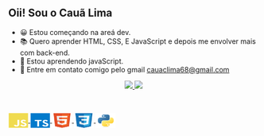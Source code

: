 ## Oii! Sou o Cauã Lima

- 😀 Estou começando na areá dev.
- 📚 Quero aprender HTML, CSS, E JavaScript
 e depois me envolver mais com back-end.
- 🌱 Estou aprendendo javaScript.
- 📧 Entre em contato comigo pelo gmail cauaclima68@gmail.com

<div align="center">
  <a href="https://github.com/cau4lima">
  <img height="180em" src="https://github-readme-stats.vercel.app/api?username=caualima&show_icons=true&theme=dark&include_all_commits=true&count_private=true"/>
  <img height="100em" src="https://github-readme-stats.vercel.app/api/top-langs/?username=caualima&layout=compact&langs_count=7&theme=dark"/>
</div>
 
 ##
 
 <div style="display: inline_block"><br>
  <img align="center" alt="Rafa-Js" height="30" width="40" src="https://raw.githubusercontent.com/devicons/devicon/master/icons/javascript/javascript-plain.svg">
  <img align="center" alt="Rafa-Ts" height="30" width="40" src="https://raw.githubusercontent.com/devicons/devicon/master/icons/typescript/typescript-plain.svg">
  <img align="center" alt="Rafa-HTML" height="30" width="40" src="https://raw.githubusercontent.com/devicons/devicon/master/icons/html5/html5-original.svg">
  <img align="center" alt="Rafa-CSS" height="30" width="40" src="https://raw.githubusercontent.com/devicons/devicon/master/icons/css3/css3-original.svg">
  <img align="center" alt="Rafa-Python" height="30" width="40" src="https://raw.githubusercontent.com/devicons/devicon/master/icons/python/python-original.svg">
</div>

 
 
